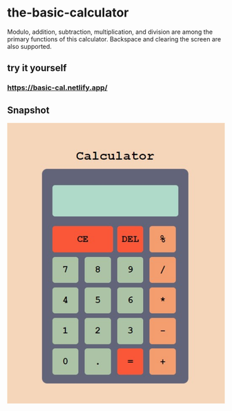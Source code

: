 # the-basic-calculator
Modulo, addition, subtraction, multiplication, and division are among the primary functions of this calculator. Backspace and clearing the screen are also supported.

## try it yourself
### https://basic-cal.netlify.app/

## Snapshot
![Preview-img](snapshot.jpg)